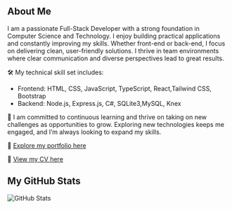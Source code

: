 ## About Me 
I am a passionate Full-Stack Developer with a strong foundation in Computer Science and Technology. I enjoy building practical applications and constantly improving my skills. Whether front-end or back-end, I focus on delivering clean, user-friendly solutions. I thrive in team environments where clear communication and diverse perspectives lead to great results.

🛠 My technical skill set includes:

* Frontend: HTML, CSS, JavaScript, TypeScript, React,Tailwind CSS, Bootstrap
* Backend: Node.js, Express.js, C#, SQLite3,MySQL, Knex

🚀 I am committed to continuous learning and thrive on taking on new challenges as opportunities to grow. Exploring new technologies keeps me engaged, and I’m always looking to expand my skills.

🔗 [Explore my portfolio here](https://abdullah-daulatzai.github.io/portfolio)

📄 [View my CV here](https://drive.google.com/file/d/1i5-CWB3cyvSoJYn7__3q_juSrE8za0hY/view?usp=sharing)

## My GitHub Stats
![GitHub Stats](https://github-readme-stats.vercel.app/api?username=abdullah-daulatzai&show_icons=true&hide_title=true&count_private=true&hide=prs&theme=radical)

